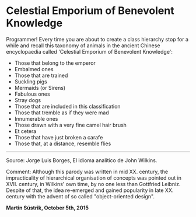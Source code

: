 # Celestial Emporium of Benevolent Knowledge



Programmer! Every time you are about to create a class hierarchy stop for a while and recall this taxonomy of animals in the ancient Chinese encyclopaedia called 'Celestial Emporium of Benevolent Knowledge':

*   Those that belong to the emperor
*   Embalmed ones
*   Those that are trained
*   Suckling pigs
*   Mermaids (or Sirens)
*   Fabulous ones
*   Stray dogs
*   Those that are included in this classification
*   Those that tremble as if they were mad
*   Innumerable ones
*   Those drawn with a very fine camel hair brush
*   Et cetera
*   Those that have just broken a carafe
*   Those that, at a distance, resemble flies

* * *

Source: Jorge Luis Borges, El idioma analítico de John Wilkins.

Comment: Although this parody was written in mid XX. century, the impracticality of hierarchical organisation of concepts was pointed out in XVII. century, in Wilkins' own time, by no one less than Gottfried Leibniz. Despite of that, the idea re-emerged and gained popularity in late XX. century with the advent of so called "object-oriented design".

**Martin Sústrik, October 5th, 2015**